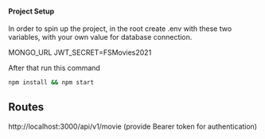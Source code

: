 #### Project Setup

In order to spin up the project, in the root create .env with these two variables, with your own value for database connection.

MONGO_URL
JWT_SECRET=FSMovies2021

After that run this command

```bash
npm install && npm start
```

## Routes
http://localhost:3000/api/v1/movie (provide Bearer token for authentication)


